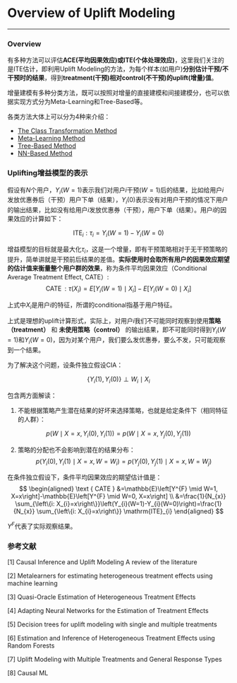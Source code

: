 # Overview of Uplift Modeling
---
### Overview
有多种方法可以评估**ACE(平均因果效应)**或**ITE(个体处理效应)**，这里我们关注的是ITE估计，即利用Uplift Modeling的方法，为每个样本(如用户)**分别估计干预/不干预时的结果**，得到**treatment(干预)**相对**control(不干预)**的**uplift(增量)值**。

增量建模有多种分类方法，既可以按照对增量的直接建模和间接建模分，也可以依据实现方式分为Meta-Learning和Tree-Based等。

各类方法大体上可以分为4种来介绍：
- [The Class Transformation Method](./2_The_Class_Transformation_Method.md)
- [Meta-Learning Method](./3_Meta_Learning_Method.md)
- [Tree-Based Method](./4_Tree_Based_Method.md)
- [NN-Based Method](./5_NN_Based_Method.md)


### Uplifting增益模型的表示
假设有$N$个用户，$Y_i(W=1)$表示我们对用户$i$干预($W=1$)后的结果，比如给用户$i$发放优惠券后（干预）用户下单（结果），$Y_i(0)$表示没有对用户干预的情况下用户的输出结果，比如没有给用户$i$发放优惠券（干预），用户下单（结果）。用户$i$的因果效应的计算如下：

$$
\operatorname{ITE}_{i}: \tau_i=Y_{i}(W=1)-Y_{i}(W=0)
$$

增益模型的目标就是最大化$\tau_i$，这是一个增量，即有干预策略相对于无干预策略的提升，简单讲就是干预前后结果的差值。**实际使用时会取所有用户的因果效应期望的估计值来衡量整个用户群的效果**，称为条件平均因果效应（Conditional Average Treatment Effect, CATE）:
$$
\operatorname{CATE}: \tau\left(X_{i}\right)=E\left[Y_{i}(W=1) \mid X_{i}\right]-E\left[Y_{i}(W=0) \mid X_{i}\right]
$$

上式中$X_i$是用户$i$的特征，所谓的conditional指基于用户特征。

上式是理想的uplift计算形式，实际上，对用户$i$我们不可能同时观察到使用**策略（treatment）** 和 **未使用策略（control）** 的输出结果，即不可能同时得到$Y_i(W=1)$和$Y_i(W=0)$，因为对某个用户，我们要么发优惠券，要么不发，只可能观察到一个结果。

为了解决这个问题，设条件独立假设CIA：

$$
\left\{Y_{i}(1), Y_{i}(0)\right\} \perp W_{i} \mid X_{i}
$$

包含两方面解读：
1. 不能根据策略产生潜在结果的好坏来选择策略，也就是给定条件下（相同特征的人群）：

$$
p\left(W \mid X=x, Y_{i}(0), Y_{i}(1)\right)=p\left(W \mid X=x, Y_{j}(0), Y_{j}(1)\right)
$$

2. 策略的分配也不会影响到潜在的结果分布：
$$
p\left(Y_{i}(0), Y_{i}(1) \mid X=x, W=W_{i}\right)=p\left(Y_{j}(0), Y_{j}(1) \mid X=x, W=W_{j}\right)
$$




在条件独立假设下，条件平均因果效应的期望估计值是：
$$
\begin{aligned}
\text { CATE } &=\mathbb{E}\left[Y^{F} \mid W=1, X=x\right]-\mathbb{E}\left[Y^{F} \mid W=0, X=x\right] \\
&=\frac{1}{N_{x}} \sum_{\left\{i: X_{i}=x\right\}}\left(Y_{i}(W=1)-Y_{i}(W=0)\right)=\frac{1}{N_{x}} \sum_{\left\{i: X_{i}=x\right\}} \mathrm{ITE}_{i}
\end{aligned}
$$

$Y^F$代表了实际观察结果。

### 参考文献

[1] Causal Inference and Uplift Modeling A review of the literature

[2] Metalearners for estimating heterogeneous treatment effects using machine learning

[3] Quasi-Oracle Estimation of Heterogeneous Treatment Effects

[4] Adapting Neural Networks for the Estimation of Treatment Effects

[5] Decision trees for uplift modeling with single and multiple treatments

[6] Estimation and Inference of Heterogeneous Treatment Effects using Random Forests

[7] Uplift Modeling with Multiple Treatments and General Response Types

[8] Causal ML
